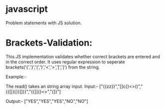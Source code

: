 # javascript
Problem statements with JS solution.
# Brackets-Validation:

This JS implementation validates whether correct brackets are entered and in the correct order. It uses regular expression to seperate brackets('{','}','(',')','<','>','[',']') from the string.

Example:-

The read() takes an string array input. 
Input:-
["{{zz}}","[]c{}<>()","{{[[<ff>({})]]}}","{{]]{}<>","{]}"]

Output:-
["YES","YES","YES","NO","NO"]

